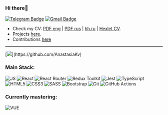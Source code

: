 ### Hi there👋
[![Telegram Badge](https://img.shields.io/badge/-Telegram-0088cc?style=for-the-badge&logo=Telegram&logoColor=white)](https://t.me/anastasia_kvartalna)
[![Gmail Badge](https://img.shields.io/badge/Gmail-D14836?style=for-the-badge&logo=gmail&logoColor=white)](mailto:anastasia.kvartalna@gmail.com)

- Check my CV: [PDF eng](https://github.com/AnastasiaKv/AnastasiaKv/blob/690d23286b4ed9f420ff0fc9ce4dde0cccb1583a/Anastasia-Kvartalna-CV-en.pdf) | [PDF rus](https://github.com/AnastasiaKv/AnastasiaKv/blob/690d23286b4ed9f420ff0fc9ce4dde0cccb1583a/Anastasia-Kvartalna-CV-ru.pdf) | [hh.ru](https://hh.ru/applicant/resumes/view?resume=402f1dc5ff038c6c270039ed1f787865706d39) | [Hexlet CV](https://cv.hexlet.io/resumes/896).
- Projects [here](https://github.com/AnastasiaKv?tab=repositories).
- Contributions [here](https://github.com/pulls?q=is%3Apr+author%3AAnastasiaKv+archived%3Afalse+is%3Aclosed)
___

[![](https://github-readme-stats.vercel.app/api?username=AnastasiaKv&theme=calm&hide=,issues,)](https://github.com/AnastasiaKv)


<h3 align="left">Main Stack:</h3>

![JS](https://img.shields.io/badge/JavaScript-323330?style=for-the-badge&logo=javascript&logoColor=F7DF1E) ![React](https://img.shields.io/badge/React-20232A?style=for-the-badge&logo=react&logoColor=61DAFB) ![React Router](https://img.shields.io/badge/React_Router-CA4245?style=for-the-badge&logo=react-router&logoColor=white) ![Redux Toolkit](https://img.shields.io/badge/Redux-593D88?style=for-the-badge&logo=redux&logoColor=white) ![Jest](https://img.shields.io/badge/Jest-323330?style=for-the-badge&logo=Jest&logoColor=white) ![TypeScript](https://img.shields.io/badge/TypeScript-007ACC?style=for-the-badge&logo=typescript&logoColor=white) ![HTML5](https://img.shields.io/badge/HTML5-E34F26?style=for-the-badge&logo=html5&logoColor=white) ![CSS3](https://img.shields.io/badge/CSS3-1572B6?style=for-the-badge&logo=css3&logoColor=white) ![SASS](https://img.shields.io/badge/Sass-CC6699?style=for-the-badge&logo=sass&logoColor=white) ![Bootstrap](https://img.shields.io/badge/Bootstrap-563D7C?style=for-the-badge&logo=bootstrap&logoColor=white) ![Git](https://img.shields.io/badge/GIT-E44C30?style=for-the-badge&logo=git&logoColor=white) ![GitHub Actions](https://img.shields.io/badge/GitHub_Actions-2088FF?style=for-the-badge&logo=github-actions&logoColor=white)

<h3 align="left">Currently mastering:</h3>

![VUE](https://img.shields.io/badge/Vue.js-35495E?style=for-the-badge&logo=vue.js&logoColor=4FC08D)
